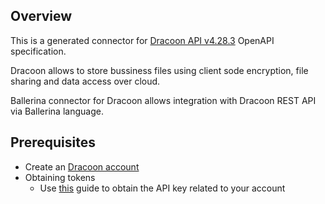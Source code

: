 ## Overview
This is a generated connector for [Dracoon API v4.28.3](https://www.dracoon.com/en/home) OpenAPI specification.

Dracoon allows to store bussiness files using client sode encryption, file sharing and data access over cloud.

Ballerina connector for Dracoon allows integration with Dracoon REST API via Ballerina language. 
 
## Prerequisites
* Create an [Dracoon account](https://www.dracoon.com/en/home)
* Obtaining tokens
    - Use [this](https://cloud.support.dracoon.com/hc/en-us/articles/360001329825-OAuth-2-0-example) guide to obtain the API key related to your account
